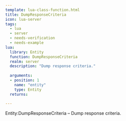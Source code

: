 ```yaml
---
template: lua-class-function.html
title: DumpResponseCriteria
icon: lua-server
tags:
  - lua
  - server
  - needs-verification
  - needs-example
lua:
  library: Entity
  function: DumpResponseCriteria
  realm: server
  description: "Dump response criteria."
  
  arguments:
  - position: 1
    name: "entity"
    type: Entity
  returns:
    
---
```


<div class="lua__search__keywords">
Entity:DumpResponseCriteria &#x2013; Dump response criteria.
</div>
